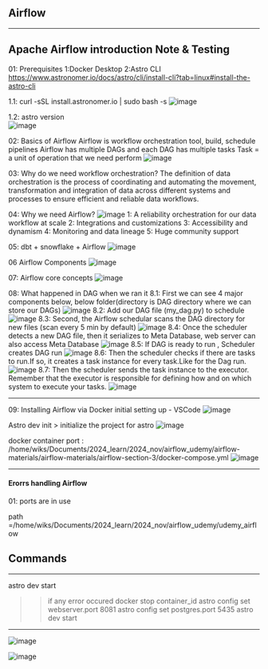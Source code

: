 ## Airflow
------------------------------------------
Apache Airflow introduction Note & Testing 
-------------------------------------------
01: Prerequisites 
        1:Docker Desktop
        2:Astro CLI  
        https://www.astronomer.io/docs/astro/cli/install-cli?tab=linux#install-the-astro-cli 
            
1.1: curl -sSL install.astronomer.io | sudo bash -s
            ![image](https://github.com/user-attachments/assets/fcb83949-b594-4dd0-9aac-d5fe8e9ee559)
        
1.2: astro version  
            ![image](https://github.com/user-attachments/assets/6fac962b-0f42-4d52-a534-615e476a2033)


02: Basics of Airflow 
            Airflow is workflow orchestration tool, build, schedule pipelines 
            Airflow has multiple DAGs and each DAG has multiple tasks 
            Task = a unit of operation that we  need perform 
            ![image](https://github.com/user-attachments/assets/adf2a9e1-bccc-4f6b-8286-4abfa750e18e) 
            

03: Why do we need workflow orchestration? 
        The definition of data orchestration is the process of coordinating and automating the movement, 
        transformation and integration of data across different systems and processes to ensure efficient
        and reliable data workflows. 

04: Why we need Airflow?
        ![image](https://github.com/user-attachments/assets/e0a3c0c2-1aa2-434d-a7ec-f853544efb3c) 
         1: A reliability orchestration for our data workflow at scale
         2: Integrations and customizations
         3: Accessibility and dynamism
         4: Monitoring and data lineage
         5: Huge community support
         
05: dbt + snowflake + Airflow 
        ![image](https://github.com/user-attachments/assets/4843d502-d5f3-4502-b3af-f9ee4d2eb0ad)
        
06 Airflow Components 
        ![image](https://github.com/user-attachments/assets/c17b8697-eaef-4dce-84f5-9cffa1a0894c)

07: Airflow core concepts
        ![image](https://github.com/user-attachments/assets/206ad3e7-c23a-4287-872b-5b98d53f4936)

 08:  What happened in DAG when we ran it
         8.1: First we can see 4 major components below, below folder(directory is DAG directory where we can store our DAGs)
                 ![image](https://github.com/user-attachments/assets/517556ab-46fd-4d78-aed8-0e4929d9894d)
        8.2: Add our DAG file (my_dag.py) to schedule 
                 ![image](https://github.com/user-attachments/assets/8504fa2f-65e0-4e16-8cb1-8c72e099759f)
        8.3: Second, the Airflow schedular scans the DAG directory for new files (scan every 5 min by default)
                ![image](https://github.com/user-attachments/assets/cfb1d35c-2962-4aa2-b68c-f01ee42c4192)
        8.4: Once the scheduler detects a new DAG file, then it serializes to Meta Database, web server can also access Meta Database
                ![image](https://github.com/user-attachments/assets/075c9fcd-5102-4710-b8b1-9e40b8a0725a)
        8.5: If DAG is ready to run , Scheduler creates DAG run
                ![image](https://github.com/user-attachments/assets/d6fb890a-2c33-43ab-9741-08fa9efcb91a)
        8.6: Then the scheduler checks if there are tasks to run.If so, it creates a task instance for every task.Like for the Dag run.
                ![image](https://github.com/user-attachments/assets/c3c7cc0d-6cc1-42ad-88bb-bcc5189f9269) 
        8.7: Then the scheduler sends the task instance to the executor. Remember that the executor is responsible for defining how and on which system to execute your 
             tasks.
                ![image](https://github.com/user-attachments/assets/b52122b6-e361-47e5-85d7-7723241f0505)

-----------------------------------------------------------------------------------------------------------------------------------------------------------------
09: Installing Airflow via Docker
initial setting up - VSCode
![image](https://github.com/user-attachments/assets/363ea0db-fd66-4205-b893-6f4eca1ad686)
                
Astro dev init > initialize the project for astro 
![image](https://github.com/user-attachments/assets/41b61a8e-7cb9-49c6-b747-1191f239ba9a)

docker container port : /home/wiks/Documents/2024_learn/2024_nov/airflow_udemy/airflow-materials/airflow-materials/airflow-section-3/docker-compose.yml
![image](https://github.com/user-attachments/assets/79936fa5-f71d-4b06-8f60-aa293644b2ba)


-----------------------------------------------------------------------------------------------------------------------------------------------------------------
#### Erorrs handling Airflow ####
01: ports are in use 

path =/home/wiks/Documents/2024_learn/2024_nov/airflow_udemy/udemy_airflow

## Commands 
----------------------------------------------------
astro dev start
>> if any error occured
>> docker stop container_id
>> astro config set webserver.port 8081
>> astro config set postgres.port 5435
>> astro dev start
-----------------------------------------------------
![image](https://github.com/user-attachments/assets/3f278d31-b744-4e55-ac20-96de96f3e244)

![image](https://github.com/user-attachments/assets/a0b919fe-0861-43b2-a693-0636c5c265d3)


        


         



        


        
